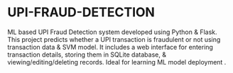 # UPI-FRAUD-DETECTION
ML based UPI Fraud Detection system developed using Python &amp; Flask.  This project predicts whether a UPI transaction is fraudulent or not using transaction data &amp; SVM model.  It includes a web interface for entering transaction details, storing them in SQLite database, &amp; viewing/editing/deleting records.  Ideal for learning ML model deployment .
